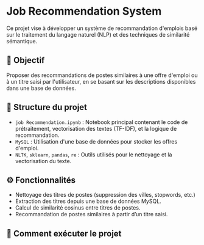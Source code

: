 # Job Recommendation System

Ce projet vise à développer un système de recommandation d'emplois basé sur le traitement du langage naturel (NLP) et des techniques de similarité sémantique.

## 📌 Objectif

Proposer des recommandations de postes similaires à une offre d'emploi ou à un titre saisi par l'utilisateur, en se basant sur les descriptions disponibles dans une base de données.

## 📁 Structure du projet

- `job Recommendation.ipynb` : Notebook principal contenant le code de prétraitement, vectorisation des textes (TF-IDF), et la logique de recommandation.
- `MySQL` : Utilisation d'une base de données pour stocker les offres d'emploi.
- `NLTK`, `sklearn`, `pandas`, `re` : Outils utilisés pour le nettoyage et la vectorisation du texte.

## ⚙️ Fonctionnalités

- Nettoyage des titres de postes (suppression des villes, stopwords, etc.)
- Extraction des titres depuis une base de données MySQL.
- Calcul de similarité cosinus entre titres de postes.
- Recommandation de postes similaires à partir d’un titre saisi.

## 🚀 Comment exécuter le projet



